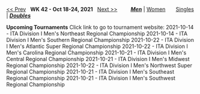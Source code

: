 [<< Prev](men_doubles_2141.md) &nbsp; **WK 42 - Oct 18-24, 2021** &nbsp; [Next >>](men_doubles_2143.md) &nbsp;&nbsp;&nbsp;&nbsp;&nbsp;&nbsp;&nbsp; [***Men***](./men_doubles_2142.md) &#124; [Women](./women_doubles_2142.md) &nbsp;&nbsp;&nbsp;&nbsp;&nbsp; [Singles](./men_singles_2142.md) &#124; [***Doubles***](./men_doubles_2142.md)

**Upcoming Tournaments**
Click link to go to tournament website:
  2021-10-14 - ITA Division I Men's Northeast Regional Championship
  2021-10-14 - ITA Division I Men's Southern Regional Championship
  2021-10-22 - ITA Division I Men's Atlantic Super Regional Championship
  2021-10-22 - ITA Division I Men's Carolina Regional Championship
  2021-10-21 - ITA Division I Men's Central Regional Championship
  2021-10-21 - ITA Division I Men's Midwest Regional Championship
  2021-10-22 - ITA Division I Men's Northwest Super Regional Championship
  2021-10-21 - ITA Division I Men's Southeast Regional Championship
  2021-10-21 - ITA Division I Men's Southwest Regional Championship